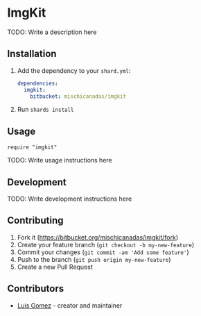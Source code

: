 # ImgKit

TODO: Write a description here

## Installation

1. Add the dependency to your `shard.yml`:

   ```yaml
   dependencies:
     imgkit:
       bitbucket: mischicanadas/imgkit
   ```

2. Run `shards install`

## Usage

```crystal
require "imgkit"
```

TODO: Write usage instructions here

## Development

TODO: Write development instructions here

## Contributing

1. Fork it (<https://bitbucket.org/mischicanadas/imgkit/fork>)
2. Create your feature branch (`git checkout -b my-new-feature`)
3. Commit your changes (`git commit -am 'Add some feature'`)
4. Push to the branch (`git push origin my-new-feature`)
5. Create a new Pull Request

## Contributors

- [Luis Gomez](https://bitbucket.org/mischicanadas) - creator and maintainer
